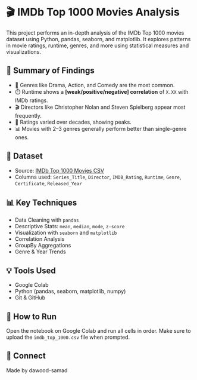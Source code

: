 # 🎬 IMDb Top 1000 Movies Analysis

This project performs an in-depth analysis of the IMDb Top 1000 movies dataset using Python, pandas, seaborn, and matplotlib. It explores patterns in movie ratings, runtime, genres, and more using statistical measures and visualizations.

## 📌 Summary of Findings

- 🎥 Genres like Drama, Action, and Comedy are the most common.
- ⏱️ Runtime shows a **[weak/positive/negative] correlation** of `X.XX` with IMDb ratings.
- 🎬 Directors like Christopher Nolan and Steven Spielberg appear most frequently.
- 📅 Ratings varied over decades, showing peaks.
- 📊 Movies with 2–3 genres generally perform better than single-genre ones.

## 📁 Dataset

- Source: [IMDb Top 1000 Movies CSV]([https://www.kaggle.com/datasets](https://www.kaggle.com/datasets/harshitshankhdhar/imdb-dataset-of-top-1000-movies-and-tv-shows))
- Columns used: `Series_Title`, `Director`, `IMDB_Rating`, `Runtime`, `Genre`, `Certificate`, `Released_Year`

## 📊 Key Techniques

- Data Cleaning with `pandas`
- Descriptive Stats: `mean`, `median`, `mode`, `z-score`
- Visualization with `seaborn` and `matplotlib`
- Correlation Analysis
- GroupBy Aggregations
- Genre & Year Trends

## 💡 Tools Used

- Google Colab
- Python (pandas, seaborn, matplotlib, numpy)
- Git & GitHub

## 🚀 How to Run

Open the notebook on Google Colab and run all cells in order. Make sure to upload the `imdb_top_1000.csv` file when prompted.

## 🔗 Connect

Made by dawood-samad
